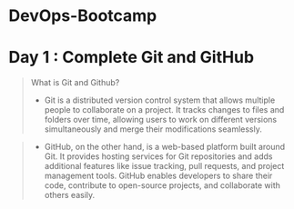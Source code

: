 # DevOps-Bootcamp

# Day 1 : Complete Git and GitHub

> What is Git and Github? 
>* Git is a distributed version control system that allows multiple people to collaborate on a project. It tracks changes to files and folders over time, allowing users to work on different versions simultaneously and merge their modifications seamlessly.

>* GitHub, on the other hand, is a web-based platform built around Git. It provides hosting services for Git repositories and adds additional features like issue tracking, pull requests, and project management tools. GitHub enables developers to share their code, contribute to open-source projects, and collaborate with others easily.